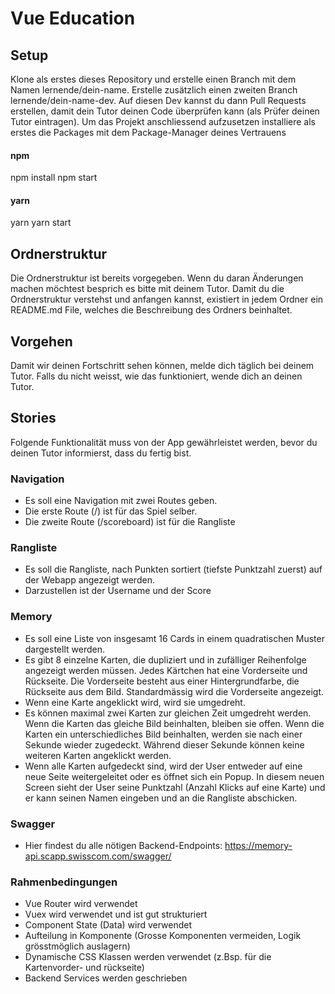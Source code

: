 # Vue Education

## Setup

Klone als erstes dieses Repository und erstelle einen Branch mit dem Namen lernende/dein-name.
Erstelle zusätzlich einen zweiten Branch lernende/dein-name-dev. Auf diesen Dev kannst du dann Pull Requests erstellen, damit dein Tutor deinen Code überprüfen kann (als Prüfer deinen Tutor eintragen).
Um das Projekt anschliessend aufzusetzen installiere als erstes die Packages mit dem Package-Manager deines Vertrauens

#### npm

npm install
npm start

#### yarn

yarn
yarn start

## Ordnerstruktur

Die Ordnerstruktur ist bereits vorgegeben. Wenn du daran Änderungen machen möchtest besprich es bitte mit deinem Tutor.
Damit du die Ordnerstruktur verstehst und anfangen kannst, existiert in jedem Ordner ein README.md File, welches die Beschreibung des Ordners beinhaltet.

## Vorgehen

Damit wir deinen Fortschritt sehen können, melde dich täglich bei deinem Tutor.
Falls du nicht weisst, wie das funktioniert, wende dich an deinen Tutor.

## Stories

Folgende Funktionalität muss von der App gewährleistet werden, bevor du deinen Tutor informierst, dass du fertig bist.

### Navigation

- Es soll eine Navigation mit zwei Routes geben.
- Die erste Route (/) ist für das Spiel selber.
- Die zweite Route (/scoreboard) ist für die Rangliste

### Rangliste

- Es soll die Rangliste, nach Punkten sortiert (tiefste Punktzahl zuerst) auf der Webapp angezeigt werden.
- Darzustellen ist der Username und der Score

### Memory

- Es soll eine Liste von insgesamt 16 Cards in einem quadratischen Muster dargestellt werden.
- Es gibt 8 einzelne Karten, die dupliziert und in zufälliger Reihenfolge angezeigt werden müssen.
  Jedes Kärtchen hat eine Vorderseite und Rückseite. Die Vorderseite besteht aus einer Hintergrundfarbe, die Rückseite aus dem Bild. Standardmässig wird die Vorderseite angezeigt.
- Wenn eine Karte angeklickt wird, wird sie umgedreht.
- Es können maximal zwei Karten zur gleichen Zeit umgedreht werden. Wenn die Karten das gleiche Bild beinhalten, bleiben sie offen. Wenn die Karten ein unterschiedliches Bild beinhalten, werden sie nach einer Sekunde wieder zugedeckt. Während dieser Sekunde können keine weiteren Karten angeklickt werden.
- Wenn alle Karten aufgedeckt sind, wird der User entweder auf eine neue Seite weitergeleitet oder es öffnet sich ein Popup. In diesem neuen Screen sieht der User seine Punktzahl (Anzahl Klicks auf eine Karte) und er kann seinen Namen eingeben und an die Rangliste abschicken.

### Swagger

- Hier findest du alle nötigen Backend-Endpoints: https://memory-api.scapp.swisscom.com/swagger/

### Rahmenbedingungen

- Vue Router wird verwendet
- Vuex wird verwendet und ist gut strukturiert
- Component State (Data) wird verwendet
- Aufteilung in Komponente (Grosse Komponenten vermeiden, Logik grösstmöglich auslagern)
- Dynamische CSS Klassen werden verwendet (z.Bsp. für die Kartenvorder- und rückseite)
- Backend Services werden geschrieben
